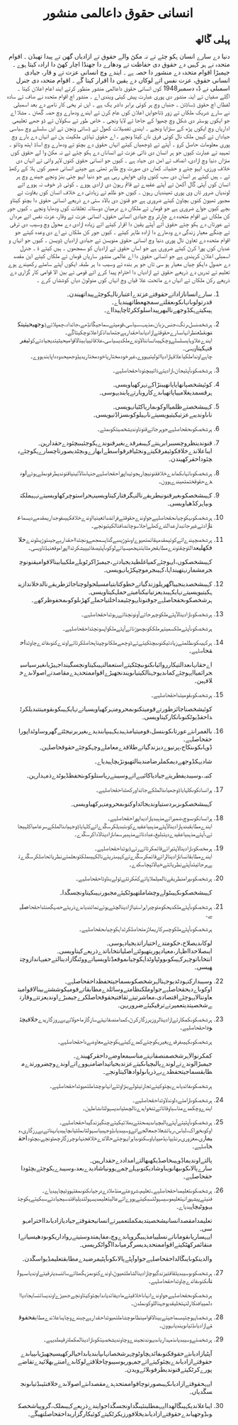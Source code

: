<h1 align='center' dir='rtl'>انسانی حقوق داعالمی منشور</h1>
<h2 dir='rtl'>پہلی ڱالھ</h2>
<p dir='rtl'>دنیا دے سارے انسان ہکو ڄئے تے نہ مکڻ والے حقوق تے ازادیاں گھن تے پیدا تھیڈن ۔ اقوام متحدہ نے ہر کہیں دے حقوق دی حفاظت تے ودھارے دا جھنڈا اچار کھڻ دا ارادہ کیتا ہوے ۔ جیمبڑا اقوام متحدہ دے منشور دا حصہ ہے ۔ ایندے وچ انسانی عزت تے و قار، جیادی انسانی حقوق، عزت نفس اتے لوکاں دے یقین دا اقرار کیتا ڱے ۔
اقوام متحدہ دی جنرل اسمبلی نے ڋہ دسمبر1948 کوں انسانی حقوق داعالمی منشور منظور کرتے ایند اعام اعلان کیتا ۔ اگلے صفیاں تے اینہ منشور دی پوری عبارت پیش کیتی ویندی اے ۔
منشور اچ اقوام متحدہ نے صاف تے سادہ لفظاں اچ حقوق ڋساڋتن ۔ جنباں وچ ہر کوئی برابر داشر یک ہے ۔
ایں تر یخی کار نامے دے بعد اسمبلی نے سارے شریک ملکاں تے زور ڋتاجوایں اعلان کوں عام کڔن تے ایندے ودھارے وچ حصہ ڱھئن ۔ مشلا اے جو ایکوں پوسٹر دی شکل وچ چھپوا کے جاجا تے لایا ونڄی ۔ خاص طور تے سکولاں تے ڋو جھے تعلیمی اداریاں وچ ایکوں پڑھ کے سنڑایا ونڄے ۔ ایندی تفصیلات کھول تے ڋسائی ونڄن تے ایں سلسلے وچ سیاسی جیاداں تے کہیں ملک نال کوئی فرق ناں کیتا ونڄے ۔
اے حقوق تہاڋی ملکیت ہن تے انہاں دے بارے وچ پوری معلومات حاصل کرو ۔ آپڻے تے ڋوجھیاں کیتے انہاں حقوق دے بچئو تے ودھارے وچ اساڋ اہتھ وٹائو ۔
تمہید تے عبارت
کیوں جو ہر انسان دی ذاتی عزت تے انساناں دے ہکو ڄئے تے نہ مکڻ وا لے حقوق کوں منڑاں دنیا وچ ازادی، انصاف تے امن دی جیاد ہے ۔
کیوں جو انسانی حقوق کنوں لاپر وائی تے انہاں دی خلاف ورزی، ایہو ڄئے و حشیانہ کماں دی صورت وچ ظاہر تھئی ہے جینے انسانی ضمیر کوں ہلا کے رکھڋ تے ۔ ہیں کیتے ہر انسان دی سب کنوں وڋی خواہش رہی ہے جو دنیا ایہو ڄئی بنڑ ونڄے جیندے وچ ہر انسان کوں آپڻی ڱال آکھڻ تے آپڻے عقیدے تے قائم رہوڻ دی ازادی ہووے ۔ کوئی ڋر خوف نہ ہووے اتے لوندیاں ضرور تاں وی پوری تھیندیاں رہون ۔
کیوں جو ظلم تے زیادتی دے خلاف انسان کوں بغاوت تے مجبور تھیوڻ کنوں بچاوڻ کیتے ضروری ہے جو قنون دی بالاد ستی دے ذریعے انسانی حقوق دا بچئو کیتاو بڄے
کیوں جواے ضروری ہے جو قوماں تے ملکاں دے درمیان دوستانہ تعلقات کوں ودھایا ونڄے ۔
کیوں جور کن ملکاں نے اقوام متحدہ دے چارٹر وچ جیادی انسانی حقوق، انسانی عزت تے وقار، عزت نفس اتے مرداں تے عورتاں دے ہکو ڄئے حقوق اُتے آپڻے یقین دا اقرار کیتے اتے زیادہ ازادی دے محول وچ وسیب دی ترقی تے چنگے معیار زندگی دے ودھارے دا ارادہ ظاہر کیتے ۔
کیوں جور کن ملکاں نے اے دی وعدہ کیتے جو اقوام متحدہ دے تعاون نال پوری دنیا وچ انسانی حقوق منویسن تے جیادی ازادیاں ڋویسن ۔
کیوں جو انہاں و عدیاں کوں پورا کرڻ کیتے ضروری ہے جو اساں حقوق تے ازادیاں کو سمجھوں ۔
ہیں کیتے ة ۔
جنرل اسمبلی اعلان کریندی ہے جو
انسانی حقوق دا اے عالمی منشور ساریاں قوماں تے ملکاں کیتے این مقصد دے حصول داہکو ڄیاں معیار ہو سی تاں جو ہر بندہ تے وسیب دا ہر طبقہ ایکوں آپڻے سامڻے رکھیندے ہوے تعلیم تے تدریں دے ذریعے حقوق تے ازادیاں دا احترام پیدا کرے اتے قومی تے بین الا قوامی کار گزاری دے ذریعے رکن ملکاں تے انہاں دے ماتحت علا قیاں وچ انہاں کوں منولوڻ دیاں کوششاں کرے ۔</p>
<ol dir='rtl'>
  <li dir='rtl'>
    <p dir='rtl'>سارےانسانازاداتےحقوقتےعزتدےاعتبارنالہکوڄئےپیداتھیندن۔قدرتولوںانہاںکوںعقلتےسمجھعطاتھیندیاے۔ہیںکیتےہکڋوجھےنالبھرپیداسلوککرڻاچاہیدااے۔</p>
  </li>
  <li dir='rtl'>
    <p dir='rtl'>ہرشخصنسل،رنگ،جنس،زبان،مذہب،سیاسی،قومیتےسماجیڱانڋھے،جائداد،ڄمپلاتےڋوجھیحیثیتکنوںقطعنظرانہاںسارےحقوقتےازادیاںداحقدارہےجتھاںداذکراعلانوچکیتاڱے۔ایندےعلاوہایںسلسلےوچکہیںانساننالاوندےملکدیسیاسی،علاقائییابینالاقوامیحیثیتدیجیادتےکوئیفرقنہکیتاویسی۔چاہےاونداملکیاعلاقہازادیااتولیتیہووے،غیرخودمختاریاخودمختاریدیڋوجھیحدودداپابندہووے۔</p>
  </li>
  <li dir='rtl'>
    <p dir='rtl'>ہرشخصکوںآپڻیجان،ازادیتےذاتیبچئوداحقحاصلہے۔</p>
  </li>
  <li dir='rtl'>
    <p dir='rtl'>کوئیشخصٻانھایاٻانھیبنڑاکےنہرکھیاویسی۔ہرقسمدیغلامییاٻاتھیاںدےکاروبارتےپابندیہوسی۔</p>
  </li>
  <li dir='rtl'>
    <p dir='rtl'>کہیںشخصتےظلمیااوکوںماریاکٹیانہویسی۔ناںاوندیبےعزتیکیتیویسیتےناںہیلوکوںسزاڋتیویسی۔</p>
  </li>
  <li dir='rtl'>
    <p dir='rtl'>ہرشخصکوںحقحاصلہےجوہرجاتےقنوناوندیشخصیتکوںمڻے۔</p>
  </li>
  <li dir='rtl'>
    <p dir='rtl'>قنوندینظروچسببرابرہنتےکہیںفرقدےبغیرقنوندےہکوڄئیںبچئودےحقدارہن۔ایںاعلاندےخلافکوئیفرقکیتےونجڻیافرقواسطےابھارےوبڄڻدیصورتاچسارےہکوڄئےبچئوداحقرکھیندن۔</p>
  </li>
  <li dir='rtl'>
    <p dir='rtl'>ہرشخصکوںانہاںکماںدےخلافقنونیچارہجوئیداپوراحقحاصلہےجنہاںنالآئینیاقنوندیطرفوںملےہوئےاوندےحقوقختمتھیندےہوون۔</p>
  </li>
  <li dir='rtl'>
    <p dir='rtl'>کہیںشخصکوںغیرقنونیطریقےنالنہگرفتارکیتاویسینہحراستوچرکھاویسیتےنہہیملکتوںٻاہرکڈھیاویسی۔</p>
  </li>
  <li dir='rtl'>
    <p dir='rtl'>ہرشخصکوںہکوڄیاںحقحاصلہےجواوندےحقوقتےفرائضداتعینیااوندےخلافکہیںفوجداریمقدمےدیسماعتازادتےغیرجانبدارعدالتدےکھلےاجلاسوچانصافنالکیتیونڄے۔</p>
  </li>
  <li dir='rtl'>
    <p dir='rtl'>ہرشخصڄیندےاتےکوئیمقدمہقائمتھیوےاوںتوڑیںبےگناہسمجھےونڄڻدااحقدارہےجیںتوڑیںلوندےخلافکھلیعدالتوچقنوندےمطابقجرمثابتنہجھیسیاتےلوکوںآپڻیصفائیپیشکرڻدااپوراموقعنہڋتاویسی۔</p>
    <p dir='rtl'>کہیںشخصکوں،ایہوڄئےکمیاغلطیدیجیادتے،جیمبڑاکرڻویلےملکییابینالاقوامیقنونوچجرمشمارنہتھینداہا،کہیںجرموچپکڑیانہویسی۔</p>
  </li>
  <li dir='rtl'>
    <p dir='rtl'>کہیںشخصدینجییاگھریلوزندگیاتےخطوکتابتیامسیلجولوچناجائزطریقےنالدخلاندازینہکیتیویسیتےنہایکہیںدیعزتیانیکنامیتےحملہکیتاویسی۔ہرشخصکوںحقحاصلہےجوقنونایہوڄئیمداخلتیاحملےکھڑںلوکوںمحفوظرکھے۔</p>
  </li>
  <li dir='rtl'>
    <p dir='rtl'>ہرشخصکوںازادینالآپڻےملکوچہرجاتےآونونڄناتےرہوڻداحقحاصلہے۔</p>
    <p dir='rtl'>ہرشخصکوںآپڻےملکسمیتہرملککوںچھوڑناتےآپڻےملکواپسونڄڻداحقحاصلہے۔</p>
  </li>
  <li dir='rtl'>
    <p dir='rtl'>ہرکہیںکوںظلمتےزیادتیکنوںبچڻکیتےتےڈوڄھےملکاںوچپناہحاصلکرڻاتےاوندےکنوںفائدےچاوڻداحقحاصلہے۔</p>
    <p dir='rtl'>اےحقانہاںعدالتیکارروائیاںکنوںبچڻکیتےاستعمالنہیںکیتاونڄسگینداجہیڑیاںغیرسیاسیجرائمیاایہوڄئےکماںدیوجہنالکیتیاںویندنجھیڑےاقواممتحدہدےمقاصدتےاصولاںدےخلافہین۔</p>
  </li>
  <li dir='rtl'>
    <p dir='rtl'>ہرشخصکوںقومیتداحقحاصلہے۔</p>
    <p dir='rtl'>کوئیشخصناجائزطورتےقومیتکنوںمحرومنہرکھیاویسیاتےنہایکہیںکوںقومیتتبدیلکرڻداحقڋیوڻکنوںانکارکیتاویسی۔</p>
  </li>
  <li dir='rtl'>
    <p dir='rtl'>بالغمراںتےعورتاںکوںنسل،قومیتیامذہبدیکہیںپابندیدےبغیربرنیجڻتےگھروساوڻداپوراحقحاصلہے۔ڋوہاںکوںنکاح،پرنیوےدیزندگیاتےطلاقدےمعاملےوچہکوڄئےحقوقحاصلہن۔</p>
    <p dir='rtl'>شادیہکڋوجھےدیمکملرضامندینالتھیونڑیچاہیدیاے۔</p>
    <p dir='rtl'>کنبہ،وسیبدیفطریتےجیادیاکائیہےاتےوسیبتےریاستلوکوںتحفظڈیوڻدےذمہدارہن۔</p>
  </li>
  <li dir='rtl'>
    <p dir='rtl'>ہرانسانکوںکلہایاڋوجھیاںنالملکےجائداورکھڻداحقحاصلہے۔</p>
    <p dir='rtl'>کہیںشخصکوںزبردستیاوندیجائداوکنوںمحرومنہرکھیاویسی۔</p>
  </li>
  <li dir='rtl'>
    <p dir='rtl'>ہرانسانکوںسوچ،ضمیراتےمذہبدیازادیداپوراحقحاصلہے۔ایندےمطابقبندہازادینالآپڻےمذہبیاعقیدےکوںتبدیلکرسڱدےاتےکلہایاڋوجہیاںنالملکےسرعامیاکلہیجاتے،آپڻےمذہبیاعقیدےدیتبلیغ،عبادتاتےمذہبیرسماںازادینالاداکرسڱدے۔</p>
  </li>
  <li dir='rtl'>
    <p dir='rtl'>ہرمخصکوںازادینالاپڻیرائےقائمکرڻاتےرئےڋیوڻداحقحاصلہے۔ایندےمطابقانسانازادینالرائےقائمکرسڱدےتےکہیںذریئےنالکہیںملکتوںعلمتےنظریاتحاصلکرسڱدےتےہرجاتیئںآپڻےنظریاتتےخیالاتپڄاسکدے۔</p>
  </li>
  <li dir='rtl'>
    <p dir='rtl'>ہرشخصکوںپرامنطریقےنالمیلملاپاتےکھٔکرڻتےٹولےبناوڻاحقحاصلہے۔</p>
    <p dir='rtl'>کہیںشخصکوںکہیںٹولےوچشاملتھیوڻکیئےمجبورنہیںکیتاونڄسڱدا۔</p>
  </li>
  <li dir='rtl'>
    <p dir='rtl'>ہرشخصکوںآپڻےملکدیحکومتوچبراہراستیاازادینالچڻےہوئےنمائندیاںدےذریئےحصہگھنڻداحقحاصلہے۔</p>
    <p dir='rtl'>ہرشخصکوںآپڻےملکوچسرکاریملازمتحاصلکرڻداہکوڄیاںحقحاصلہے۔</p>
    <p dir='rtl'>لوکاںدیصلاح،حکومتدےاختیاراتدیجیادہوسی۔ایںصلاحدااظہار،معیادپوریتھیوڻتےاصلیانتخاباتدےذریعےکیتاویسی۔انتخاباتوچہرکہیںکوںووٹپاوڻداہکوڄیاںموقعڋتاویسیاتےووٹنگازادینالتےحفیہاندازوچتھیسی۔</p>
  </li>
  <li dir='rtl'>
    <p dir='rtl'>وسیبدارکنہودڻدیوجہنالہرشخصکوںسماجیتحفظداحقحاصلہے۔اوکوںاےدیحقحاصلہےجواوملکنظامتےوسائلدےمطابقاتےقومیکوششتےبینالاقوامیتعاوننالایہوڄئےاقتصادی،معاشرتیتےثقافتیحقوقحاصلکرےجیمبڑےاوندیعزتتےوقارتےشخصیتدیتعمیرتےترقیکیئےضروریہن۔</p>
  </li>
  <li dir='rtl'>
    <p dir='rtl'>ہرشخصکوںکمکارتےازادینالروزیرزگارکرڻ،کمدامنصفانہتےسازگارماحولاتےبےروزگاریدےخلافبچئوداحقحاصلہے۔</p>
    <p dir='rtl'>ہرشخصکوںکہیںفرقدےبغیرہکوڄئےکمدےکیتےہکوڄئےمعاوضےداحقحاصلہے۔</p>
    <p dir='rtl'>کمکرنوالاہرشخصمنصفانہتےمناسبمعاوضےداحقرکھیندے۔جیمبڑالوندےتےلوندےٻالبچیاںکیتےعزتدیحیاتیداضامنہووےاتےاوندےوچضرورتدےمطابقسماجیتحفظدےبےذریاںولوادھاکیتاونڄے۔</p>
    <p dir='rtl'>ہرشخصکوںفائدیاںدےبچئوکیتےتجارتیٹولےبنڑاوڻتےانہاںوچشاملتھیوڻداحقحاصلہے۔</p>
  </li>
  <li dir='rtl'>
    <p dir='rtl'>ہرشخصکوںارامتےدلوندلاوڻداحقحاصلہے۔ایندےوچکمدےمناسباوقاتاتےتنخواہدےنالچھٹیاںدیسہولتاںشاملہن۔</p>
  </li>
  <li dir='rtl'>
    <p dir='rtl'>ہرشخصکوںآپڻیتےآپڻےٻالبچیاںدیصحتتےبھلائیکیتےچنگیزندگیداحقحاصلہے۔اوکوںخوراک،لباس،رہائشعلاجمعالجےاتےوسیبدیاںڋوجہبیاںسہولتاںملڻیاںچاہیدیاںہناتےبےرزگاری،بیماری،معزوری،رنڈیپا،ٻڈھیپایاوسکنوںباہرایہوڄئےحالاتدےخلافجنہاںوچرزگارچھٹونڄے،بچئوداحقحاصلہے۔</p>
    <p dir='rtl'>ٻالتےاوندیماڋوہیںخاصڋیکھبھالتےامداددےحقدارہین۔سارےٻالاںکوںبھانویںاوشادیکنوںپہلےڄمےہوونیاشادیدےبعد،وسیبدےہکوڄئےبچئوداحقحاصلہے۔</p>
  </li>
  <li dir='rtl'>
    <p dir='rtl'>ہرشخصکوںتعلیمداحقحاصلہے۔تعلیم،شروعتےمنڈھلادےدرجیاںکنوںمفتہووڻیچاہیدیاے۔فنیتےپیشہورانہتعلیموسیسہولتسبکیتےہووےاتےعالیتعلیمدیسہولتدیلیاقتدسیجیادتےسبکیتےہکوڄئیہووڻیچاہیدیاے۔</p>
    <p dir='rtl'>تعلیمدامقصدانسانیشخصیتدیمکملتعمیرتےانسانیحقوقتےجیادیازادیاںدااخترامہوسی۔ایہہساریاںقوماںاتےنسلییامذہبیگروپاںدےوچ،مفاہمتدوستیتےرواداریکوںودھیسیاتےامنقائمرکھڻکیتےاقواممتحدہدیسرگرمیاںدااڱواڻکریسی۔</p>
    <p dir='rtl'>والدینکوںایںڱالداحقحاصلہےجواوآپڻےٻالاںکوںآپڻیمرضیدےمطابقتعلیمڋیواسڱدن۔</p>
  </li>
  <li dir='rtl'>
    <p dir='rtl'>ہرشخصکوںوسیبدیثقافتیزندگیوچازادینالشاملتھیوڻ،اوندےکنوںمزہگھڻاتےسائنسدیترقیتےاوندیاںسہولتاںکنوںفائدےچاوڻداحقحاصلہے۔</p>
    <p dir='rtl'>ہرشخصکوںحقحاصلہےجواوندےانہاںاخلاقیتےمادیفائدیاںدابچئوکیتاونڄےجھیڑےاوندیسائنسایجادیاادلمییافنکارلنہتخلیقدیوجہناللوکوںملدن۔</p>
  </li>
  <li dir='rtl'>
    <p dir='rtl'>ہرشخصایہوڄئیںسماجیتےبینالاقوامینظاموچشاملتھیوڻداحقدارہےڄبندےوچایںاعلاندےمطابقحقوقتےازادیاںڋتیاںویندیاںہوون۔</p>
  </li>
  <li dir='rtl'>
    <p dir='rtl'>ہرشخصتےوسیبدیاںذمہداریاںدیہوندنجیندےوچاوندیشخصیتکوںازادینالمکملترقیملدیہے۔</p>
    <p dir='rtl'>آپڻیازادیاںتےحقوقکنوںفائدہچاوڻوچہرشخصانہاںپابندیاںداخیالرکھیسیجھیڑیاںٻیاںدےحقوقتےازادیاںدےبچئوکیتےاتےجمہوریوسیبوچاخلاقتےلوکاںدےامنتےبھلائیدےتقاضےپورےکرڻکیتےقنوندیطرفوںلائےویدن۔</p>
    <p dir='rtl'>ایہہحقوقتےازادیاںکہیںصورتوچاقواممتحدہدےمقصداںتےاصولاںدےخلافنئیںڋتیاںونجسڱدیاں۔</p>
  </li>
  <li dir='rtl'>
    <p dir='rtl'>ایںاعلاندیکہیںڱالھداایہہمطلبنئیںڱداونجسڱداجوایندےذریعےکہیںملک،گروپیاشخصکوںڋوجھیاںدےحقوقتےازادیاںدیخلافورزیکرڻکیتےکوئیکارگزاریداحقحاصلتھیڱے۔</p>
  </li>
</ol>